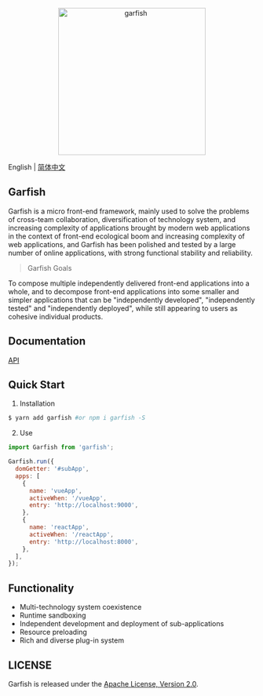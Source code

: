 <p align="center">
  <img src="https://lf3-static.bytednsdoc.com/obj/eden-cn/dhozeh7vhpebvog/open-garfish/icons/Garfish-icon-Square.png" width="300" alt="garfish" />
</p>

English | [简体中文](./README.zh-CN.md)

## Garfish

Garfish is a micro front-end framework, mainly used to solve the problems of cross-team collaboration, diversification of technology system, and increasing complexity of applications brought by modern web applications in the context of front-end ecological boom and increasing complexity of web applications, and Garfish has been polished and tested by a large number of online applications, with strong functional stability and reliability.

> Garfish Goals

To compose multiple independently delivered front-end applications into a whole, and to decompose front-end applications into some smaller and simpler applications that can be "independently developed", "independently tested" and "independently deployed", while still appearing to users as cohesive individual products.

## Documentation

<!-- [https://bytedance.github.io/garfish/](https://bytedance.github.io/garfish/) -->

[API](https://github.com/bytedance/garfish/wiki/API)

## Quick Start

1. Installation

```bash
$ yarn add garfish #or npm i garfish -S
```

2. Use

```javascript
import Garfish from 'garfish';

Garfish.run({
  domGetter: '#subApp',
  apps: [
    {
      name: 'vueApp',
      activeWhen: '/vueApp',
      entry: 'http://localhost:9000',
    },
    {
      name: 'reactApp',
      activeWhen: '/reactApp',
      entry: 'http://localhost:8000',
    },
  ],
});
```

## Functionality

- Multi-technology system coexistence
- Runtime sandboxing
- Independent development and deployment of sub-applications
- Resource preloading
- Rich and diverse plug-in system

## LICENSE

Garfish is released under the [Apache License, Version 2.0](http://www.apache.org/licenses/LICENSE-2.0).
